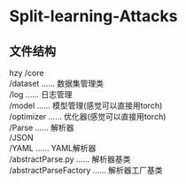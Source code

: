 # Split-learning-Attacks

## 文件结构
hzy
/core  
  /dataset …… 数据集管理类  
  /log …… 日志管理  
  /model …… 模型管理(感觉可以直接用torch)  
  /optimizer …… 优化器(感觉可以直接用torch)  
/Parse …… 解析器  
  /JSON  
  /YAML …… YAML解析器  
  /abstractParse.py …… 解析器基类  
  /abstractParseFactory …… 解析器工厂基类  
